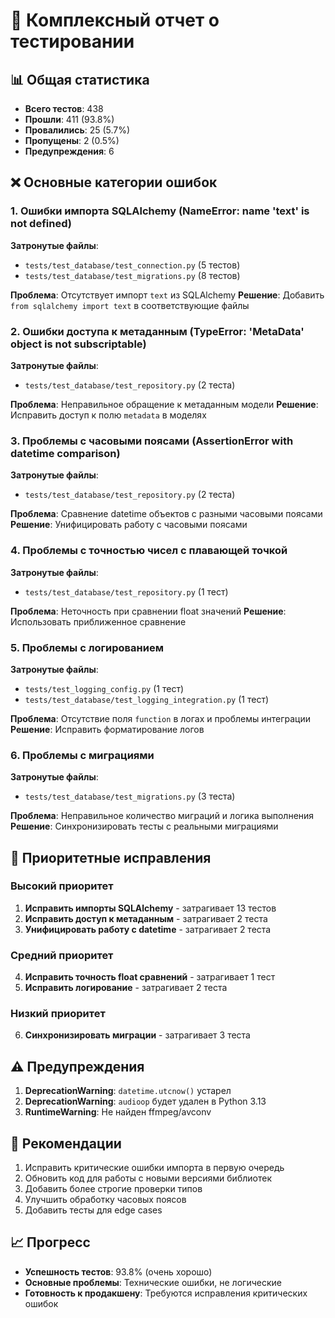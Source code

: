 # 🧪 Комплексный отчет о тестировании

## 📊 Общая статистика
- **Всего тестов**: 438
- **Прошли**: 411 (93.8%)
- **Провалились**: 25 (5.7%)
- **Пропущены**: 2 (0.5%)
- **Предупреждения**: 6

## ❌ Основные категории ошибок

### 1. Ошибки импорта SQLAlchemy (NameError: name 'text' is not defined)
**Затронутые файлы**: 
- `tests/test_database/test_connection.py` (5 тестов)
- `tests/test_database/test_migrations.py` (8 тестов)

**Проблема**: Отсутствует импорт `text` из SQLAlchemy
**Решение**: Добавить `from sqlalchemy import text` в соответствующие файлы

### 2. Ошибки доступа к метаданным (TypeError: 'MetaData' object is not subscriptable)
**Затронутые файлы**:
- `tests/test_database/test_repository.py` (2 теста)

**Проблема**: Неправильное обращение к метаданным модели
**Решение**: Исправить доступ к полю `metadata` в моделях

### 3. Проблемы с часовыми поясами (AssertionError with datetime comparison)
**Затронутые файлы**:
- `tests/test_database/test_repository.py` (2 теста)

**Проблема**: Сравнение datetime объектов с разными часовыми поясами
**Решение**: Унифицировать работу с часовыми поясами

### 4. Проблемы с точностью чисел с плавающей точкой
**Затронутые файлы**:
- `tests/test_database/test_repository.py` (1 тест)

**Проблема**: Неточность при сравнении float значений
**Решение**: Использовать приближенное сравнение

### 5. Проблемы с логированием
**Затронутые файлы**:
- `tests/test_logging_config.py` (1 тест)
- `tests/test_database/test_logging_integration.py` (1 тест)

**Проблема**: Отсутствие поля `function` в логах и проблемы интеграции
**Решение**: Исправить форматирование логов

### 6. Проблемы с миграциями
**Затронутые файлы**:
- `tests/test_database/test_migrations.py` (3 теста)

**Проблема**: Неправильное количество миграций и логика выполнения
**Решение**: Синхронизировать тесты с реальными миграциями

## 🔧 Приоритетные исправления

### Высокий приоритет
1. **Исправить импорты SQLAlchemy** - затрагивает 13 тестов
2. **Исправить доступ к метаданным** - затрагивает 2 теста
3. **Унифицировать работу с datetime** - затрагивает 2 теста

### Средний приоритет
4. **Исправить точность float сравнений** - затрагивает 1 тест
5. **Исправить логирование** - затрагивает 2 теста

### Низкий приоритет
6. **Синхронизировать миграции** - затрагивает 3 теста

## ⚠️ Предупреждения
1. **DeprecationWarning**: `datetime.utcnow()` устарел
2. **DeprecationWarning**: `audioop` будет удален в Python 3.13
3. **RuntimeWarning**: Не найден ffmpeg/avconv

## 🎯 Рекомендации
1. Исправить критические ошибки импорта в первую очередь
2. Обновить код для работы с новыми версиями библиотек
3. Добавить более строгие проверки типов
4. Улучшить обработку часовых поясов
5. Добавить тесты для edge cases

## 📈 Прогресс
- **Успешность тестов**: 93.8% (очень хорошо)
- **Основные проблемы**: Технические ошибки, не логические
- **Готовность к продакшену**: Требуются исправления критических ошибок